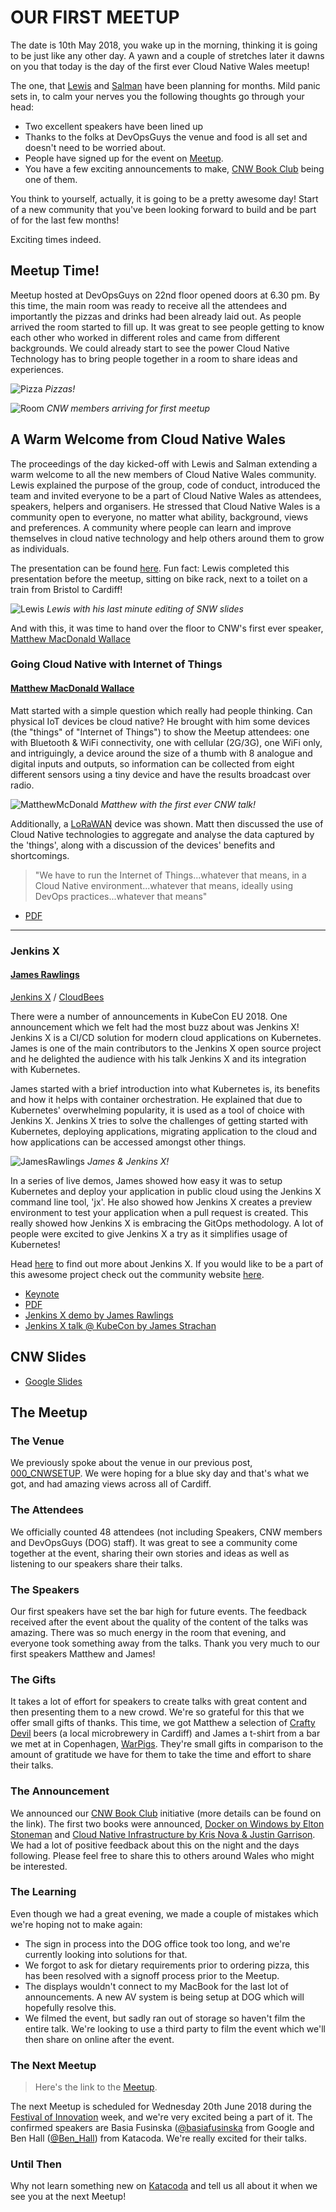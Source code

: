 # OUR FIRST MEETUP

The date is 10th May 2018, you wake up in the morning, thinking it is going to be just like any other day. A yawn and a couple of stretches later it dawns on you that today is the day of the first ever Cloud Native Wales meetup! 

The one, that [Lewis](https://twitter.com/denhamparry) and [Salman](https://twitter.com/soulmaniqbal) have been planning for months. Mild panic sets in, to calm your nerves you the following thoughts go through your head: 

- Two excellent speakers have been lined up
- Thanks to the folks at DevOpsGuys the venue and food is all set and doesn't need to be worried about. 
- People have signed up for the event on [Meetup](https://www.meetup.com/Cloud-Native-Wales/events/lxwbppyxhbnb/).
- You have a few exciting announcements to make, [CNW Book Club](https://blog.cloudnativewales.io/bookclub/) being one of them.

You think to yourself, actually, it is going to be a pretty awesome day! Start of a new community that you've been looking forward to build and be part of for the last few months!

Exciting times indeed.

## Meetup Time!

Meetup hosted at DevOpsGuys on 22nd floor opened doors at 6.30 pm. By this time, the main room was ready to receive all the attendees and importantly the pizzas and drinks had been already laid out. As people arrived the room started to fill up. It was great to see people getting to know each other who worked in different roles and came from different backgrounds. We could already start to see the power Cloud Native Technology has to bring people together in a room to share ideas and experiences. 

![Pizza](/content/images/2018/05/001_FIRSTMEETUP_PIZZA.jpg)
*Pizzas!*


![Room](/content/images/2018/05/001_FIRSTMEETUP_PEOPLEFILLINGIN.jpg)
*CNW members arriving for first meetup*

## A Warm Welcome from Cloud Native Wales

The proceedings of the day kicked-off with Lewis and Salman extending a warm welcome to all the new members of Cloud Native Wales community. Lewis explained the purpose of the group, code of conduct, introduced the team and invited everyone to be a part of Cloud Native Wales as attendees, speakers, helpers and organisers. He stressed that Cloud Native Wales is a community open to everyone, no matter what ability, background, views and preferences. A community where people can learn and improve themselves in cloud native technology and help others around them to grow as individuals. 

The presentation can be found [here](https://docs.google.com/presentation/u/1/d/1xTFHjCyecWQ5QespLGLFNvidirN7YkbL3-A49o4gIck/edit?usp=sharing). Fun fact: Lewis completed this presentation before the meetup, sitting on bike rack, next to a toilet on a train from Bristol to Cardiff!

![Lewis](/content/images/2018/05/001_FIRSTMEETUP_TRAIN.jpeg)
*Lewis with his last minute editing of SNW slides* 

And with this, it was time to hand over the floor to CNW's first ever speaker, [Matthew MacDonald Wallace](https://twitter.com/mbconsultinguk) 

### Going Cloud Native with Internet of Things

#### [Matthew MacDonald Wallace](https://twitter.com/mbconsultinguk)

Matt started with a simple question which really had people thinking. Can physical IoT devices be cloud native? He brought with him some devices (the "things" of "Internet of Things") to show the Meetup attendees: one with Bluetooth & WiFi connectivity, one with cellular (2G/3G), one WiFi only, and intriguingly, a device around the size of a thumb with 8 analogue and digital inputs and outputs, so information can be collected from eight different sensors using a tiny device and have the results broadcast over radio. 

![MatthewMcDonald](/content/images/2018/05/001_MATTHEWMACDONALDWALLACE.jpg)
*Matthew with the first ever CNW talk!*

Additionally, a [LoRaWAN](https://www.thethingsnetwork.org/docs/lorawan/) device was shown. Matt then discussed the use of Cloud Native technologies to aggregate and analyse the data captured by the 'things', along with a discussion of the devices' benefits and shortcomings.

> "We have to run the Internet of Things...whatever that means, in a Cloud Native environment...whatever that means, ideally using DevOps practices...whatever that means"

* [PDF](https://www.dropbox.com/s/uons3fdfeq6pr4q/1.pdf?dl=0)

---

### Jenkins X

#### [James Rawlings](https://twitter.com/jdrawlings)
[Jenkins X](https://twitter.com/jenkinsxio) / [CloudBees](https://twitter.com/CloudBees)

There were a number of announcements in KubeCon EU 2018. One announcement which we felt had the most buzz about was Jenkins X! Jenkins X is a CI/CD solution for modern cloud applications on Kubernetes. James is one of the main contributors to the Jenkins X open source project and he delighted the audience with his talk Jenkins X and its integration with Kubernetes.

James started with a brief introduction into what Kubernetes is, its benefits and how it helps with container orchestration. He explained that due to Kubernetes' overwhelming popularity, it is used as a tool of choice with Jenkins X. Jenkins X tries to solve the challenges of getting started with Kubernetes, deploying applications, migrating application to the cloud and how applications can be accessed amongst other things. 

![JamesRawlings](/content/images/2018/05/001_FIRSTMEETUP_JAMES.jpeg)
*James & Jenkins X!*

In a series of live demos, James showed how easy it was to setup Kubernetes and deploy your application in public cloud using the Jenkins X command line tool, 'jx'. He also showed how Jenkins X creates a preview environment to test your application when a pull request is created. This really showed how Jenkins X is embracing the GitOps methodology. A lot of people were excited to give Jenkins X a try as it simplifies usage of Kubernetes!

Head [here](https://jenkins-x.io/) to find out more about Jenkins X. If you would like to be a part of this awesome project check out the community website [here](https://jenkins-x.io/community/).

* [Keynote](https://www.dropbox.com/s/4wwumc9s8qevk8a/2.key?dl=0)
* [PDF](https://www.dropbox.com/s/2l3yudybl8dx4j7/2.pdf?dl=0)
* [Jenkins X demo by James Rawlings](https://youtu.be/ZIK0BSimOBM)
* [Jenkins X talk @ KubeCon by James Strachan](https://www.youtube.com/watch?v=uHe7R_iZSLU)

## CNW Slides

* [Google Slides](https://docs.google.com/presentation/d/1xTFHjCyecWQ5QespLGLFNvidirN7YkbL3-A49o4gIck/edit?usp=sharing)

## The Meetup

### The Venue

We previously spoke about the venue in our previous post, [000_CNWSETUP](https://blog.cloudnativewales.io/000_cnwsetup/). We were hoping for a blue sky day and that's what we got, and had amazing views across all of Cardiff.

### The Attendees

We officially counted 48 attendees (not including Speakers, CNW members and DevOpsGuys (DOG) staff).  It was great to see a community come together at the event, sharing their own stories and ideas as well as listening to our speakers share their talks.

### The Speakers

Our first speakers have set the bar high for future events.  The feedback received after the event about the quality of the content of the talks was amazing.  There was so much energy in the room that evening, and everyone took something away from the talks. Thank you very much to our first speakers Matthew and James! 

### The Gifts

It takes a lot of effort for speakers to create talks with great content and then presenting them to a new crowd.  We're so grateful for this that we offer small gifts of thanks.  This time, we got Matthew a selection of [Crafty Devil](https://twitter.com/craftydevilbrew) beers (a local microbrewery in Cardiff) and James a t-shirt from a bar we met at in Copenhagen, [WarPigs](https://twitter.com/WarPigs_Brewpub).  They're small gifts in comparison to the amount of gratitude we have for them to take the time and effort to share their talks.

### The Announcement

We announced our [CNW Book Club](https://blog.cloudnativewales.io/bookclub/) initiative (more details can be found on the link).  The first two books were announced, [Docker on Windows by Elton Stoneman](https://blog.cloudnativewales.io/dockeronwindows/) and [Cloud Native Infrastructure by Kris Nova & Justin Garrison](https://blog.cloudnativewales.io/cloudnativeinfrastructure/).  We had a lot of positive feedback about this on the night and the days following.  Please feel free to share this to others around Wales who might be interested.

### The Learning

Even though we had a great evening, we made a couple of mistakes which we're hoping not to make again:

* The sign in process into the DOG office took too long, and we're currently looking into solutions for that.
* We forgot to ask for dietary requirements prior to ordering pizza, this has been resolved with a signoff process prior to the Meetup.
* The displays wouldn't connect to my MacBook for the last lot of announcements.  A new AV system is being setup at DOG which will hopefully resolve this.
* We filmed the event, but sadly ran out of storage so haven't film the entire talk.  We're looking to use a third party to film the event which we'll then share on online after the event.

### The Next Meetup

> Here's the link to the [Meetup](https://www.meetup.com/Cloud-Native-Wales/events/lxwbppyxjbsb/).

The next Meetup is scheduled for Wednesday 20th June 2018 during the [Festival of Innovation](https://twitter.com/WFoInnovation) week, and we're very excited being a part of it.  The confirmed speakers are Basia Fusinska ([@basiafusinska](https://twitter.com/basiafusinska) from Google and Ben Hall ([@Ben_Hall](https://twitter.com/Ben_Hall)) from Katacoda.  We're really excited for their talks.

### Until Then

Why not learn something new on [Katacoda](https://katacoda.com/learn) and tell us all about it when we see you at the next Meetup!